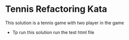 # Tennis Refactoring Kata

This solution is a tennis game with two player in the game

* Tp run this solution run the test html file

